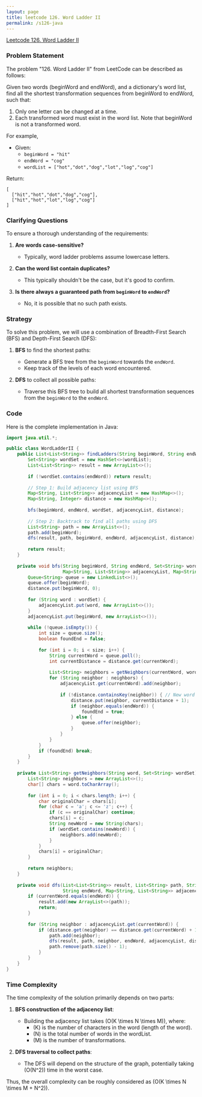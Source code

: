 ```yaml
---
layout: page
title: leetcode 126. Word Ladder II
permalink: /s126-java
---
```

[Leetcode 126. Word Ladder II](https://algoadvance.github.io/algoadvance/l126)
### Problem Statement

The problem "126. Word Ladder II" from LeetCode can be described as follows:

Given two words (beginWord and endWord), and a dictionary's word list, find all the shortest transformation sequences from beginWord to endWord, such that:

1. Only one letter can be changed at a time.
2. Each transformed word must exist in the word list. Note that beginWord is not a transformed word.

For example,

- Given:
  - `beginWord = "hit"`
  - `endWord = "cog"`
  - `wordList = ["hot","dot","dog","lot","log","cog"]`

Return:
```
[
  ["hit","hot","dot","dog","cog"],
  ["hit","hot","lot","log","cog"]
]
```

### Clarifying Questions
To ensure a thorough understanding of the requirements:

1. **Are words case-sensitive?**
   - Typically, word ladder problems assume lowercase letters.

2. **Can the word list contain duplicates?**
   - This typically shouldn't be the case, but it's good to confirm.

3. **Is there always a guaranteed path from `beginWord` to `endWord`?**
   - No, it is possible that no such path exists.

### Strategy
To solve this problem, we will use a combination of Breadth-First Search (BFS) and Depth-First Search (DFS):
1. **BFS** to find the shortest paths:
   - Generate a BFS tree from the `beginWord` towards the `endWord`.
   - Keep track of the levels of each word encountered.

2. **DFS** to collect all possible paths:
   - Traverse this BFS tree to build all shortest transformation sequences from the `beginWord` to the `endWord`.

### Code
Here is the complete implementation in Java:

```java
import java.util.*;

public class WordLadderII {
    public List<List<String>> findLadders(String beginWord, String endWord, List<String> wordList) {
        Set<String> wordSet = new HashSet<>(wordList);
        List<List<String>> result = new ArrayList<>();
        
        if (!wordSet.contains(endWord)) return result;
        
        // Step 1: Build adjacency list using BFS
        Map<String, List<String>> adjacencyList = new HashMap<>();
        Map<String, Integer> distance = new HashMap<>();
        
        bfs(beginWord, endWord, wordSet, adjacencyList, distance);
        
        // Step 2: Backtrack to find all paths using DFS
        List<String> path = new ArrayList<>();
        path.add(beginWord);
        dfs(result, path, beginWord, endWord, adjacencyList, distance);
        
        return result;
    }
    
    private void bfs(String beginWord, String endWord, Set<String> wordSet, 
                     Map<String, List<String>> adjacencyList, Map<String, Integer> distance) {
        Queue<String> queue = new LinkedList<>();
        queue.offer(beginWord);
        distance.put(beginWord, 0);
        
        for (String word : wordSet) {
            adjacencyList.put(word, new ArrayList<>());
        }
        adjacencyList.put(beginWord, new ArrayList<>());
        
        while (!queue.isEmpty()) {
            int size = queue.size();
            boolean foundEnd = false;
            
            for (int i = 0; i < size; i++) {
                String currentWord = queue.poll();
                int currentDistance = distance.get(currentWord);
                
                List<String> neighbors = getNeighbors(currentWord, wordSet);
                for (String neighbor : neighbors) {
                    adjacencyList.get(currentWord).add(neighbor);
                    
                    if (!distance.containsKey(neighbor)) { // New word
                        distance.put(neighbor, currentDistance + 1);
                        if (neighbor.equals(endWord)) {
                            foundEnd = true;
                        } else {
                            queue.offer(neighbor);
                        }
                    }
                }
            }
            if (foundEnd) break;
        }
    }
    
    private List<String> getNeighbors(String word, Set<String> wordSet) {
        List<String> neighbors = new ArrayList<>();
        char[] chars = word.toCharArray();
        
        for (int i = 0; i < chars.length; i++) {
            char originalChar = chars[i];
            for (char c = 'a'; c <= 'z'; c++) {
                if (c == originalChar) continue;
                chars[i] = c;
                String newWord = new String(chars);
                if (wordSet.contains(newWord)) {
                    neighbors.add(newWord);
                }
            }
            chars[i] = originalChar;
        }
        
        return neighbors;
    }
    
    private void dfs(List<List<String>> result, List<String> path, String currentWord,
                     String endWord, Map<String, List<String>> adjacencyList, Map<String, Integer> distance) {
        if (currentWord.equals(endWord)) {
            result.add(new ArrayList<>(path));
            return;
        }
        
        for (String neighbor : adjacencyList.get(currentWord)) {
            if (distance.get(neighbor) == distance.get(currentWord) + 1) {
                path.add(neighbor);
                dfs(result, path, neighbor, endWord, adjacencyList, distance);
                path.remove(path.size() - 1);
            }
        }
    }
}
```

### Time Complexity
The time complexity of the solution primarily depends on two parts:
1. **BFS construction of the adjacency list**:
   - Building the adjacency list takes \(O(K \times N \times M)\), where:
     - \(K\) is the number of characters in the word (length of the word).
     - \(N\) is the total number of words in the wordList.
     - \(M\) is the number of transformations.

2. **DFS traversal to collect paths**:
   - The DFS will depend on the structure of the graph, potentially taking \(O(N^2)\) time in the worst case.

Thus, the overall complexity can be roughly considered as \(O(K \times N \times M + N^2)\).